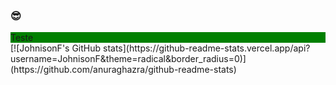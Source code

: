 ### 😎
<div style="background-color:green;">Teste</div>
[![JohnisonF's GitHub stats](https://github-readme-stats.vercel.app/api?username=JohnisonF&theme=radical&border_radius=0)](https://github.com/anuraghazra/github-readme-stats)
